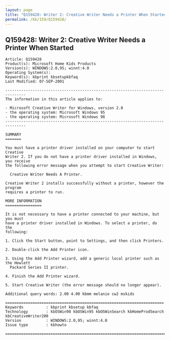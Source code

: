 ```yaml
---
layout: page
title: "Q159428: Writer 2: Creative Writer Needs a Printer When Started"
permalink: /kb/159/Q159428/
---
```


## Q159428: Writer 2: Creative Writer Needs a Printer When Started

	Article: Q159428
	Product(s): Microsoft Home Kids Products
	Version(s): WINDOWS:2.0,95; winnt:4.0
	Operating System(s): 
	Keyword(s): kbprint kbsetupkbfaq
	Last Modified: 07-SEP-2001
	
	-------------------------------------------------------------------------------
	The information in this article applies to:
	
	- Microsoft Creative Writer for Windows, version 2.0 
	- the operating system: Microsoft Windows 95 
	- the operating system: Microsoft Windows 98 
	-------------------------------------------------------------------------------
	
	SUMMARY
	=======
	
	You must have a printer driver installed on your computer to start Creative
	Writer 2. If you do not have a printer driver installed in Windows, you receive
	the following error message when you attempt to start Creative Writer:
	
	  Creative Writer Needs A Printer.
	
	Creative Writer 2 installs successfully without a printer, however the program
	requires a printer to run.
	
	MORE INFORMATION
	================
	
	It is not necessary to have a printer connected to your machine, but you must
	have a printer driver installed in Windows. To select a printer, do the
	following:
	
	1. Click the Start button, point to Settings, and then click Printers.
	
	2. Double-click the Add Printer icon.
	
	3. Using the Add Printer wizard, add a generic local printer such as the Hewlett
	  Packard Series II printer.
	
	4. Finish the Add Printer wizard.
	
	5. Start Creative Writer (the error message should no longer appear).
	
	Additional query words: 2.00 4.00 kbmm melanie cw2 mskids
	
	======================================================================
	Keywords          : kbprint kbsetup kbfaq
	Technology        : kbOSWin98 kbOSWin95 kbOSWinSearch kbHomeProdSearch kbCreativeWriter200
	Version           : WINDOWS:2.0,95; winnt:4.0
	Issue type        : kbhowto
	
	=============================================================================
	
